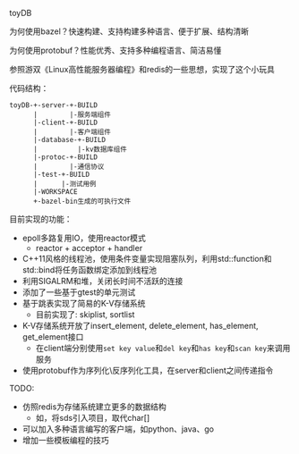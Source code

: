 toyDB

为何使用bazel？快速构建、支持构建多种语言、便于扩展、结构清晰

为何使用protobuf？性能优秀、支持多种编程语言、简洁易懂


参照游双《Linux高性能服务器编程》和redis的一些思想，实现了这个小玩具

代码结构：
```
toyDB-+-server-+-BUILD
      |        |-服务端组件
      |-client-+-BUILD
      |        |-客户端组件
      |-database-+-BUILD
      |          |-kv数据库组件
      |-protoc-+-BUILD
      |        |-通信协议
      |-test-+-BUILD
      |      |-测试用例
      |-WORKSPACE
      +-bazel-bin生成的可执行文件
```


目前实现的功能：

* epoll多路复用IO，使用reactor模式
  * reactor + acceptor + handler
* C++11风格的线程池，使用条件变量实现阻塞队列，利用std::function和std::bind将任务函数绑定添加到线程池
* 利用SIGALRM和堆，关闭长时间不活跃的连接
* 添加了一些基于gtest的单元测试
* 基于跳表实现了简易的K-V存储系统
  * 目前实现了: skiplist, sortlist
* K-V存储系统开放了insert_element, delete_element, has_element, get_element接口
  * 在client端分别使用`set key value`和`del key`和`has key`和`scan key`来调用服务
* 使用protobuf作为序列化\反序列化工具，在server和client之间传递指令

TODO:
* 仿照redis为存储系统建立更多的数据结构
   * 如，将sds引入项目，取代char[]
* 可以加入多种语言编写的客户端，如python、java、go
* 增加一些模板编程的技巧

